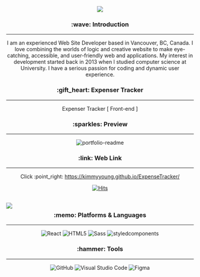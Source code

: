 


<div align=center>

<img src="https://capsule-render.vercel.app/api?type=cylinder&color=auto&text=Hello%20World!&fontAlignY=45&fontSize=40&height=120&animation=blinking&desc=My%20name%20is%20Kim%20:)&descAlignY=70" />

<h3> :wave: Introduction </h3>
<hr/>
  <p>I am an experienced Web Site Developer based in Vancouver, BC, Canada. I love combining the worlds of logic and creative website to make eye-catching, accessible, and    user-friendly web and applications. My interest in development started back in 2013 when I studied computer science at University. I have a serious passion for coding    and dynamic user experience. </p>


  <h3> :gift_heart: Expenser Tracker  </h3>
  <hr/>
  <p> Expenser Tracker [ Front-end ] </p>
  
  
  
<h3> :sparkles: Preview </h3>
<hr/>

![portfolio-readme](https://i.ibb.co/6ZKcTTz/Kims-Expense-Tracker.gif)


<h3> :link: Web Link </h3>
<hr/>
  <p>Click :point_right:  <a href="https://kimmyyoung.github.io/ExpenseTracker/"> https://kimmyyoung.github.io/ExpenseTracker/ </a> </p>

[![Hits](https://hits.seeyoufarm.com/api/count/incr/badge.svg?url=https%3A%2F%2Fgithub.com%2FKimmyyoung%2FExpenseTracker&count_bg=%2392FFAE&title_bg=%23B8B8B8&icon=&icon_color=%23050505&title=hits&edge_flat=true)](https://hits.seeyoufarm.com)

<br/>



<img align="left" src="https://github-readme-stats.vercel.app/api/top-langs/?username=Kimmyyoung&layout=compact)](https://github.com/Kimmyyoung/github-readme-stats" />
<h3> :memo: Platforms & Languages  </h3>
<hr/>

![React](https://img.shields.io/badge/React-61DAFB.svg?&style=for-the-badge&logo=React&logoColor=white)
![HTML5](https://img.shields.io/badge/HTML5-E34F26.svg?&style=for-the-badge&logo=HTML5&logoColor=white)
![Sass](https://img.shields.io/badge/Sass-CC6699.svg?&style=for-the-badge&logo=Sass&logoColor=white)
![styledcomponents](https://img.shields.io/badge/styledcomponents-DB7093.svg?&style=for-the-badge&logo=styled-components&logoColor=white)


<h3> :hammer: Tools </h3>
<hr/>


![GitHub](https://img.shields.io/badge/GitHub-181717.svg?&style=for-the-badge&logo=GitHub&logoColor=white)
![Visual Studio Code](https://img.shields.io/badge/VisualStudioCode-007ACC.svg?&style=for-the-badge&logo=GitHub&logoColor=white)
![Figma](https://img.shields.io/badge/Figma-009688.svg?&style=for-the-badge&logo=Figma&logoColor=white)



</div>


